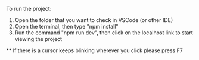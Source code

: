 To run the project:
1. Open the folder that you want to check in VSCode (or other IDE)
2. Open the terminal, then type "npm install"
3. Run the command "npm run dev", then click on the localhost link to start viewing the project

** If there is a cursor keeps blinking wherever you click please press F7
